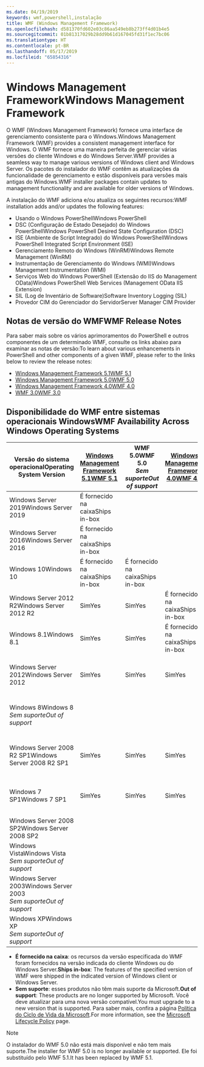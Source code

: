 ```yaml
---
ms.date: 04/19/2019
keywords: wmf,powershell,instalação
title: WMF (Windows Management Framework)
ms.openlocfilehash: d581370fd602e03c86aa549eb8b273ff4d01b4e5
ms.sourcegitcommit: 01b81317029b28dd9b61d167045fd31f1ec7bc06
ms.translationtype: HT
ms.contentlocale: pt-BR
ms.lasthandoff: 05/17/2019
ms.locfileid: "65854316"
---
```

# <a name="windows-management-framework"></a><span data-ttu-id="4453d-103">Windows Management Framework</span><span class="sxs-lookup"><span data-stu-id="4453d-103">Windows Management Framework</span></span>

<span data-ttu-id="4453d-104">O WMF (Windows Management Framework) fornece uma interface de gerenciamento consistente para o Windows.</span><span class="sxs-lookup"><span data-stu-id="4453d-104">Windows Management Framework (WMF) provides a consistent management interface for Windows.</span></span> <span data-ttu-id="4453d-105">O WMF fornece uma maneira perfeita de gerenciar várias versões do cliente Windows e do Windows Server.</span><span class="sxs-lookup"><span data-stu-id="4453d-105">WMF provides a seamless way to manage various versions of Windows client and Windows Server.</span></span> <span data-ttu-id="4453d-106">Os pacotes do instalador do WMF contêm as atualizações da funcionalidade de gerenciamento e estão disponíveis para versões mais antigas do Windows.</span><span class="sxs-lookup"><span data-stu-id="4453d-106">WMF installer packages contain updates to management functionality and are available for older versions of Windows.</span></span>

<span data-ttu-id="4453d-107">A instalação do WMF adiciona e/ou atualiza os seguintes recursos:</span><span class="sxs-lookup"><span data-stu-id="4453d-107">WMF installation adds and/or updates the following features:</span></span>

- <span data-ttu-id="4453d-108">Usando o Windows PowerShell</span><span class="sxs-lookup"><span data-stu-id="4453d-108">Windows PowerShell</span></span>
- <span data-ttu-id="4453d-109">DSC (Configuração de Estado Desejado) do Windows PowerShell</span><span class="sxs-lookup"><span data-stu-id="4453d-109">Windows PowerShell Desired State Configuration (DSC)</span></span>
- <span data-ttu-id="4453d-110">ISE (Ambiente de Script Integrado) do Windows PowerShell</span><span class="sxs-lookup"><span data-stu-id="4453d-110">Windows PowerShell Integrated Script Environment (ISE)</span></span>
- <span data-ttu-id="4453d-111">Gerenciamento Remoto do Windows (WinRM)</span><span class="sxs-lookup"><span data-stu-id="4453d-111">Windows Remote Management (WinRM)</span></span>
- <span data-ttu-id="4453d-112">Instrumentação de Gerenciamento do Windows (WMI)</span><span class="sxs-lookup"><span data-stu-id="4453d-112">Windows Management Instrumentation (WMI)</span></span>
- <span data-ttu-id="4453d-113">Serviços Web do Windows PowerShell (Extensão do IIS do Management OData)</span><span class="sxs-lookup"><span data-stu-id="4453d-113">Windows PowerShell Web Services (Management OData IIS Extension)</span></span>
- <span data-ttu-id="4453d-114">SIL (Log de Inventário de Software)</span><span class="sxs-lookup"><span data-stu-id="4453d-114">Software Inventory Logging (SIL)</span></span>
- <span data-ttu-id="4453d-115">Provedor CIM do Gerenciador do Servidor</span><span class="sxs-lookup"><span data-stu-id="4453d-115">Server Manager CIM Provider</span></span>

## <a name="wmf-release-notes"></a><span data-ttu-id="4453d-116">Notas de versão do WMF</span><span class="sxs-lookup"><span data-stu-id="4453d-116">WMF Release Notes</span></span>

<span data-ttu-id="4453d-117">Para saber mais sobre os vários aprimoramentos do PowerShell e outros componentes de um determinado WMF, consulte os links abaixo para examinar as notas de versão:</span><span class="sxs-lookup"><span data-stu-id="4453d-117">To learn about various enhancements in PowerShell and other components of a given WMF, please refer to the links below to review the release notes:</span></span>

- [<span data-ttu-id="4453d-118">Windows Management Framework 5.1</span><span class="sxs-lookup"><span data-stu-id="4453d-118">WMF 5.1</span></span>](whats-new/release-notes.md#wmf-51-changes)
- [<span data-ttu-id="4453d-119">Windows Management Framework 5.0</span><span class="sxs-lookup"><span data-stu-id="4453d-119">WMF 5.0</span></span>](whats-new/release-notes.md#wmf-50-changes)
- [<span data-ttu-id="4453d-120">Windows Management Framework 4.0</span><span class="sxs-lookup"><span data-stu-id="4453d-120">WMF 4.0</span></span>](https://download.microsoft.com/download/3/D/6/3D61D262-8549-4769-A660-230B67E15B25/Windows%20Management%20Framework%204%200%20Release%20Notes.docx)
- [<span data-ttu-id="4453d-121">WMF 3.0</span><span class="sxs-lookup"><span data-stu-id="4453d-121">WMF 3.0</span></span>](https://download.microsoft.com/download/E/7/6/E76850B8-DA6E-4FF5-8CCE-A24FC513FD16/WMF%203%20Release%20Notes.docx)

## <a name="wmf-availability-across-windows-operating-systems"></a><span data-ttu-id="4453d-122">Disponibilidade do WMF entre sistemas operacionais Windows</span><span class="sxs-lookup"><span data-stu-id="4453d-122">WMF Availability Across Windows Operating Systems</span></span>

|        <span data-ttu-id="4453d-123">Versão do sistema operacional</span><span class="sxs-lookup"><span data-stu-id="4453d-123">Operating System Version</span></span>         | <span data-ttu-id="4453d-124">[Windows Management Framework 5.1][]</span><span class="sxs-lookup"><span data-stu-id="4453d-124">[WMF 5.1][]</span></span>  | <span data-ttu-id="4453d-125">WMF 5.0</span><span class="sxs-lookup"><span data-stu-id="4453d-125">WMF 5.0</span></span><br><span data-ttu-id="4453d-126">*Sem suporte*</span><span class="sxs-lookup"><span data-stu-id="4453d-126">*Out of support*</span></span> | <span data-ttu-id="4453d-127">[Windows Management Framework 4.0][]</span><span class="sxs-lookup"><span data-stu-id="4453d-127">[WMF 4.0][]</span></span>  | <span data-ttu-id="4453d-128">[WMF 3.0][]</span><span class="sxs-lookup"><span data-stu-id="4453d-128">[WMF 3.0][]</span></span>  | <span data-ttu-id="4453d-129">[WMF 2.0][]</span><span class="sxs-lookup"><span data-stu-id="4453d-129">[WMF 2.0][]</span></span>  |
| --------------------------------------- | ------------ | --------------------------- | ------------ | ------------ | ------------ |
| <span data-ttu-id="4453d-130">Windows Server 2019</span><span class="sxs-lookup"><span data-stu-id="4453d-130">Windows Server 2019</span></span>                     | <span data-ttu-id="4453d-131">É fornecido na caixa</span><span class="sxs-lookup"><span data-stu-id="4453d-131">Ships in-box</span></span> |                             |              |              |              |
| <span data-ttu-id="4453d-132">Windows Server 2016</span><span class="sxs-lookup"><span data-stu-id="4453d-132">Windows Server 2016</span></span>                     | <span data-ttu-id="4453d-133">É fornecido na caixa</span><span class="sxs-lookup"><span data-stu-id="4453d-133">Ships in-box</span></span> |                             |              |              |              |
| <span data-ttu-id="4453d-134">Windows 10</span><span class="sxs-lookup"><span data-stu-id="4453d-134">Windows 10</span></span>                              | <span data-ttu-id="4453d-135">É fornecido na caixa</span><span class="sxs-lookup"><span data-stu-id="4453d-135">Ships in-box</span></span> | <span data-ttu-id="4453d-136">É fornecido na caixa</span><span class="sxs-lookup"><span data-stu-id="4453d-136">Ships in-box</span></span>                |              |              |              |
| <span data-ttu-id="4453d-137">Windows Server 2012 R2</span><span class="sxs-lookup"><span data-stu-id="4453d-137">Windows Server 2012 R2</span></span>                  | <span data-ttu-id="4453d-138">Sim</span><span class="sxs-lookup"><span data-stu-id="4453d-138">Yes</span></span>          | <span data-ttu-id="4453d-139">Sim</span><span class="sxs-lookup"><span data-stu-id="4453d-139">Yes</span></span>                         | <span data-ttu-id="4453d-140">É fornecido na caixa</span><span class="sxs-lookup"><span data-stu-id="4453d-140">Ships in-box</span></span> |              |              |
| <span data-ttu-id="4453d-141">Windows 8.1</span><span class="sxs-lookup"><span data-stu-id="4453d-141">Windows 8.1</span></span>                             | <span data-ttu-id="4453d-142">Sim</span><span class="sxs-lookup"><span data-stu-id="4453d-142">Yes</span></span>          | <span data-ttu-id="4453d-143">Sim</span><span class="sxs-lookup"><span data-stu-id="4453d-143">Yes</span></span>                         | <span data-ttu-id="4453d-144">É fornecido na caixa</span><span class="sxs-lookup"><span data-stu-id="4453d-144">Ships in-box</span></span> |              |              |
| <span data-ttu-id="4453d-145">Windows Server 2012</span><span class="sxs-lookup"><span data-stu-id="4453d-145">Windows Server 2012</span></span>                     | <span data-ttu-id="4453d-146">Sim</span><span class="sxs-lookup"><span data-stu-id="4453d-146">Yes</span></span>          | <span data-ttu-id="4453d-147">Sim</span><span class="sxs-lookup"><span data-stu-id="4453d-147">Yes</span></span>                         | <span data-ttu-id="4453d-148">Sim</span><span class="sxs-lookup"><span data-stu-id="4453d-148">Yes</span></span>          | <span data-ttu-id="4453d-149">É fornecido na caixa</span><span class="sxs-lookup"><span data-stu-id="4453d-149">Ships in-box</span></span> |              |
| <span data-ttu-id="4453d-150">Windows 8</span><span class="sxs-lookup"><span data-stu-id="4453d-150">Windows 8</span></span><br><span data-ttu-id="4453d-151">*Sem suporte*</span><span class="sxs-lookup"><span data-stu-id="4453d-151">*Out of support*</span></span>           |              |                             |              | <span data-ttu-id="4453d-152">É fornecido na caixa</span><span class="sxs-lookup"><span data-stu-id="4453d-152">Ships in-box</span></span> |              |
| <span data-ttu-id="4453d-153">Windows Server 2008 R2 SP1</span><span class="sxs-lookup"><span data-stu-id="4453d-153">Windows Server 2008 R2 SP1</span></span>              | <span data-ttu-id="4453d-154">Sim</span><span class="sxs-lookup"><span data-stu-id="4453d-154">Yes</span></span>          | <span data-ttu-id="4453d-155">Sim</span><span class="sxs-lookup"><span data-stu-id="4453d-155">Yes</span></span>                         | <span data-ttu-id="4453d-156">Sim</span><span class="sxs-lookup"><span data-stu-id="4453d-156">Yes</span></span>          | <span data-ttu-id="4453d-157">Sim</span><span class="sxs-lookup"><span data-stu-id="4453d-157">Yes</span></span>          | <span data-ttu-id="4453d-158">É fornecido na caixa</span><span class="sxs-lookup"><span data-stu-id="4453d-158">Ships in-box</span></span> |
| <span data-ttu-id="4453d-159">Windows 7 SP1</span><span class="sxs-lookup"><span data-stu-id="4453d-159">Windows 7 SP1</span></span>                           | <span data-ttu-id="4453d-160">Sim</span><span class="sxs-lookup"><span data-stu-id="4453d-160">Yes</span></span>          | <span data-ttu-id="4453d-161">Sim</span><span class="sxs-lookup"><span data-stu-id="4453d-161">Yes</span></span>                         | <span data-ttu-id="4453d-162">Sim</span><span class="sxs-lookup"><span data-stu-id="4453d-162">Yes</span></span>          | <span data-ttu-id="4453d-163">Sim</span><span class="sxs-lookup"><span data-stu-id="4453d-163">Yes</span></span>          | <span data-ttu-id="4453d-164">É fornecido na caixa</span><span class="sxs-lookup"><span data-stu-id="4453d-164">Ships in-box</span></span> |
| <span data-ttu-id="4453d-165">Windows Server 2008 SP2</span><span class="sxs-lookup"><span data-stu-id="4453d-165">Windows Server 2008 SP2</span></span>                 |              |                             |              | <span data-ttu-id="4453d-166">Sim</span><span class="sxs-lookup"><span data-stu-id="4453d-166">Yes</span></span>          | <span data-ttu-id="4453d-167">Sim</span><span class="sxs-lookup"><span data-stu-id="4453d-167">Yes</span></span>          |
| <span data-ttu-id="4453d-168">Windows Vista</span><span class="sxs-lookup"><span data-stu-id="4453d-168">Windows Vista</span></span><br><span data-ttu-id="4453d-169">*Sem suporte*</span><span class="sxs-lookup"><span data-stu-id="4453d-169">*Out of support*</span></span>       |              |                             |              |              | <span data-ttu-id="4453d-170">Sim</span><span class="sxs-lookup"><span data-stu-id="4453d-170">Yes</span></span>          |
| <span data-ttu-id="4453d-171">Windows Server 2003</span><span class="sxs-lookup"><span data-stu-id="4453d-171">Windows Server 2003</span></span><br><span data-ttu-id="4453d-172">*Sem suporte*</span><span class="sxs-lookup"><span data-stu-id="4453d-172">*Out of support*</span></span> |              |                             |              |              | <span data-ttu-id="4453d-173">Sim</span><span class="sxs-lookup"><span data-stu-id="4453d-173">Yes</span></span>          |
| <span data-ttu-id="4453d-174">Windows XP</span><span class="sxs-lookup"><span data-stu-id="4453d-174">Windows XP</span></span><br><span data-ttu-id="4453d-175">*Sem suporte*</span><span class="sxs-lookup"><span data-stu-id="4453d-175">*Out of support*</span></span>          |              |                             |              | <span data-ttu-id="4453d-176">Sim</span><span class="sxs-lookup"><span data-stu-id="4453d-176">Yes</span></span>          | <span data-ttu-id="4453d-177">Sim</span><span class="sxs-lookup"><span data-stu-id="4453d-177">Yes</span></span>          |

- <span data-ttu-id="4453d-178">**É fornecido na caixa**: os recursos da versão especificada do WMF foram fornecidos na versão indicada do cliente Windows ou do Windows Server.</span><span class="sxs-lookup"><span data-stu-id="4453d-178">**Ships in-box**: The features of the specified version of WMF were shipped in the indicated version of Windows client or Windows Server.</span></span>
- <span data-ttu-id="4453d-179">**Sem suporte**: esses produtos não têm mais suporte da Microsoft.</span><span class="sxs-lookup"><span data-stu-id="4453d-179">**Out of support**: These products are no longer supported by Microsoft.</span></span> <span data-ttu-id="4453d-180">Você deve atualizar para uma nova versão compatível.</span><span class="sxs-lookup"><span data-stu-id="4453d-180">You must upgrade to a new version that is supported.</span></span> <span data-ttu-id="4453d-181">Para saber mais, confira a página [Política do Ciclo de Vida da Microsoft][].</span><span class="sxs-lookup"><span data-stu-id="4453d-181">For more information, see the [Microsoft Lifecycle Policy][] page.</span></span>

> [!NOTE]
> <span data-ttu-id="4453d-182">O instalador do WMF 5.0 não está mais disponível e não tem mais suporte.</span><span class="sxs-lookup"><span data-stu-id="4453d-182">The installer for WMF 5.0 is no longer available or supported.</span></span> <span data-ttu-id="4453d-183">Ele foi substituído pelo WMF 5.1.</span><span class="sxs-lookup"><span data-stu-id="4453d-183">It has been replaced by WMF 5.1.</span></span>

[Política do Ciclo de Vida da Microsoft]: https://support.microsoft.com/lifecycle
[Microsoft Lifecycle Policy]: https://support.microsoft.com/lifecycle
[Windows Management Framework 5.1]: https://aka.ms/wmf51download
[WMF 5.1]: https://aka.ms/wmf51download
[Windows Management Framework 4.0]: https://aka.ms/wmf4download
[WMF 4.0]: https://aka.ms/wmf4download
[WMF 3.0]: https://aka.ms/wmf3download
[WMF 2.0]: https://aka.ms/wmf2download
